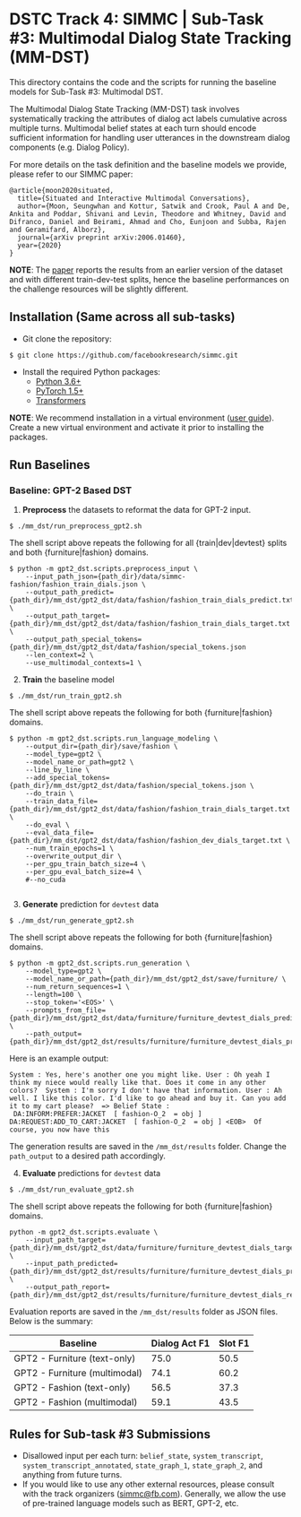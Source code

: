 # DSTC Track 4: SIMMC | Sub-Task #3: Multimodal Dialog State Tracking (MM-DST)

This directory contains the code and the scripts for running the baseline models for Sub-Task #3: Multimodal DST.

The Multimodal Dialog State Tracking (MM-DST) task involves systematically tracking the attributes of dialog act labels cumulative across multiple turns. 
Multimodal belief states at each turn should encode sufficient information for handling user utterances in the downstream dialog components (e.g. Dialog Policy).

For more details on the task definition and the baseline models we provide, please refer to our SIMMC paper:
```
@article{moon2020situated,
  title={Situated and Interactive Multimodal Conversations},
  author={Moon, Seungwhan and Kottur, Satwik and Crook, Paul A and De, Ankita and Poddar, Shivani and Levin, Theodore and Whitney, David and Difranco, Daniel and Beirami, Ahmad and Cho, Eunjoon and Subba, Rajen and Geramifard, Alborz},
  journal={arXiv preprint arXiv:2006.01460},
  year={2020}
}
```
**NOTE**: The [paper][simmc_arxiv] reports the results from an earlier version of the dataset and with different train-dev-test splits, hence the baseline performances on the challenge resources will be slightly different. 


## Installation (Same across all sub-tasks)

* Git clone the repository:
```
$ git clone https://github.com/facebookresearch/simmc.git
```

* Install the required Python packages:
  * [Python 3.6+](https://www.python.org/downloads/)
  * [PyTorch 1.5+](https://pytorch.org/get-started/locally/#start-locally)
  * [Transformers](https://huggingface.co/transformers/installation.html)

**NOTE**: We recommend installation in a virtual environment ([user guide](https://packaging.python.org/guides/installing-using-pip-and-virtual-environments/)). Create a new virtual environment and activate it prior to installing the packages. 


## Run Baselines

### Baseline: GPT-2 Based DST

1. **Preprocess** the datasets to reformat the data for GPT-2 input.
 
```
$ ./mm_dst/run_preprocess_gpt2.sh
```
 
The shell script above repeats the following for all {train|dev|devtest} splits and both {furniture|fashion} domains.

```
$ python -m gpt2_dst.scripts.preprocess_input \
    --input_path_json={path_dir}/data/simmc-fashion/fashion_train_dials.json \
    --output_path_predict={path_dir}/mm_dst/gpt2_dst/data/fashion/fashion_train_dials_predict.txt \
    --output_path_target={path_dir}/mm_dst/gpt2_dst/data/fashion/fashion_train_dials_target.txt \
    --output_path_special_tokens={path_dir}/mm_dst/gpt2_dst/data/fashion/special_tokens.json
    --len_context=2 \
    --use_multimodal_contexts=1 \
```
 
2. **Train** the baseline model
 
```
$ ./mm_dst/run_train_gpt2.sh
```
 
The shell script above repeats the following for both {furniture|fashion} domains.
 
```
$ python -m gpt2_dst.scripts.run_language_modeling \
    --output_dir={path_dir}/save/fashion \
    --model_type=gpt2 \
    --model_name_or_path=gpt2 \
    --line_by_line \
    --add_special_tokens={path_dir}/mm_dst/gpt2_dst/data/fashion/special_tokens.json \
    --do_train \
    --train_data_file={path_dir}/mm_dst/gpt2_dst/data/fashion/fashion_train_dials_target.txt \
    --do_eval \
    --eval_data_file={path_dir}/mm_dst/gpt2_dst/data/fashion/fashion_dev_dials_target.txt \
    --num_train_epochs=1 \
    --overwrite_output_dir \
    --per_gpu_train_batch_size=4 \
    --per_gpu_eval_batch_size=4 \
    #--no_cuda
 
```
 
3. **Generate** prediction for `devtest` data
 
```
$ ./mm_dst/run_generate_gpt2.sh
```
 
The shell script above repeats the following for both {furniture|fashion} domains.
```
$ python -m gpt2_dst.scripts.run_generation \
    --model_type=gpt2 \
    --model_name_or_path={path_dir}/mm_dst/gpt2_dst/save/furniture/ \
    --num_return_sequences=1 \
    --length=100 \
    --stop_token='<EOS>' \
    --prompts_from_file={path_dir}/mm_dst/gpt2_dst/data/furniture/furniture_devtest_dials_predict.txt \
    --path_output={path_dir}/mm_dst/gpt2_dst/results/furniture/furniture_devtest_dials_predicted.txt
```
 
Here is an example output:
```
System : Yes, here's another one you might like. User : Oh yeah I think my niece would really like that. Does it come in any other colors?  System : I'm sorry I don't have that information. User : Ah well. I like this color. I'd like to go ahead and buy it. Can you add it to my cart please?  => Belief State :
 DA:INFORM:PREFER:JACKET  [ fashion-O_2  = obj ] DA:REQUEST:ADD_TO_CART:JACKET  [ fashion-O_2  = obj ] <EOB>  Of course, you now have this
```
 
The generation results are saved in the `/mm_dst/results` folder. Change the `path_output` to a desired path accordingly.
 
 
4. **Evaluate** predictions for `devtest` data
 
```
$ ./mm_dst/run_evaluate_gpt2.sh
```

The shell script above repeats the following for both {furniture|fashion} domains.
```
python -m gpt2_dst.scripts.evaluate \
    --input_path_target={path_dir}/mm_dst/gpt2_dst/data/furniture/furniture_devtest_dials_target.txt \
    --input_path_predicted={path_dir}/mm_dst/gpt2_dst/results/furniture/furniture_devtest_dials_predicted.txt \
    --output_path_report={path_dir}/mm_dst/gpt2_dst/results/furniture/furniture_devtest_dials_report.json

```

Evaluation reports are saved in the `/mm_dst/results` folder as JSON files. Below is the summary:

| Baseline | Dialog Act F1 | Slot F1 |
|--------|-------|-------|
| GPT2 - Furniture (text-only) | 75.0 | 50.5 |
| GPT2 - Furniture (multimodal) | 74.1 | 60.2 |
| GPT2 - Fashion (text-only) | 56.5 | 37.3 |
| GPT2 - Fashion (multimodal) | 59.1 | 43.5 |

## Rules for Sub-task #3 Submissions
* Disallowed input per each turn: `belief_state`, `system_transcript`, `system_transcript_annotated`, `state_graph_1`, `state_graph_2`, and anything from future turns.
* If you would like to use any other external resources, please consult with the track organizers (simmc@fb.com). Generally, we allow the use of pre-trained language models such as BERT, GPT-2, etc.

[dstc9]:https://sites.google.com/dstc.community/dstc9/home
[simmc_arxiv]:https://arxiv.org/abs/2006.01460
